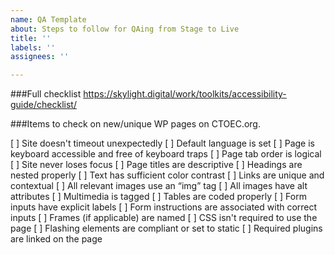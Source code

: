 ```yaml
---
name: QA Template
about: Steps to follow for QAing from Stage to Live
title: ''
labels: ''
assignees: ''

---
```


###Full checklist
https://skylight.digital/work/toolkits/accessibility-guide/checklist/

###Items to check on new/unique WP pages on CTOEC.org.

[ ] Site doesn't timeout unexpectedly
[ ] Default language is set
[ ] Page is keyboard accessible and free of keyboard traps
[ ] Page tab order is logical
[ ] Site never loses focus
[ ] Page titles are descriptive
[ ] Headings are nested properly
[ ] Text has sufficient color contrast
[ ] Links are unique and contextual
[ ] All relevant images use an “img” tag
[ ] All images have alt attributes
[ ] Multimedia is tagged
[ ] Tables are coded properly
[ ] Form inputs have explicit labels
[ ] Form instructions are associated with correct inputs
[ ] Frames (if applicable) are named
[ ] CSS isn't required to use the page
[ ] Flashing elements are compliant or set to static
[ ] Required plugins are linked on the page
